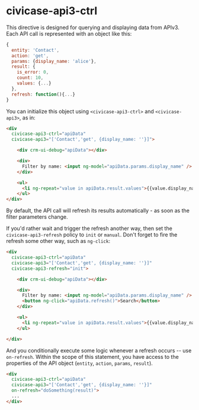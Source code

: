 # civicase-api3-ctrl

This directive is designed for querying and displaying data from APIv3. Each API call is represented with an object like this:

```js
{
  entity: 'Contact',
  action: 'get',
  params: {display_name: 'alice'},
  result: {
    is_error: 0,
    count: 10,
    values: {...}
  },
  refresh: function(){...}
}
```

You can initialize this object using `<civicase-api3-ctrl>` and `<civicase-api3>`, as in:

```html
<div
  civicase-api3-ctrl="apiData"
  civicase-api3="['Contact','get', {display_name: ''}]">

    <div crm-ui-debug="apiData"></div>

    <div>
      Filter by name: <input ng-model="apiData.params.display_name" />
    </div>

    <ul>
      <li ng-repeat="value in apiData.result.values">{{value.display_name}}</li>
    </ul>
</div>
```

By default, the API call will refresh its results automatically - as soon as the filter parameters change.

If you'd rather wait and trigger the refresh another way, then set the `civicase-api3-refresh` policy to `init` or `manual`. Don't forget to fire the refresh some other way, such as `ng-click`:

```html
<div
  civicase-api3-ctrl="apiData"
  civicase-api3="['Contact','get', {display_name: ''}]"
  civicase-api3-refresh="init">

    <div crm-ui-debug="apiData"></div>

    <div>
      Filter by name: <input ng-model="apiData.params.display_name" />
      <button ng-click="apiData.refresh()">Search</button>
    </div>

    <ul>
      <li ng-repeat="value in apiData.result.values">{{value.display_name}}</li>
    </ul>

</div>
```

And you conditionally execute some logic whenever a refresh occurs -- use
`on-refresh`. Within the scope of this statement, you have access to the
properties of the API object (`entity`, `action`, `params`, `result`).

```html
<div
  civicase-api3-ctrl="apiData"
  civicase-api3="['Contact','get', {display_name: ''}]"
  on-refresh="doSomething(result)">
  ...
</div>
```
